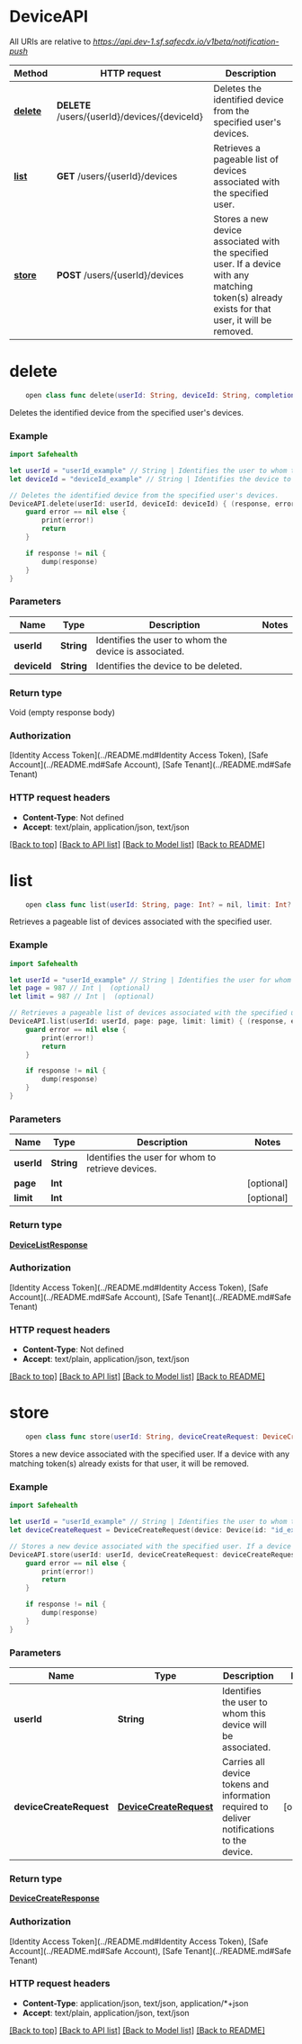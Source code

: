 # DeviceAPI

All URIs are relative to *https://api.dev-1.sf.safecdx.io/v1beta/notification-push*

Method | HTTP request | Description
------------- | ------------- | -------------
[**delete**](DeviceAPI.md#delete) | **DELETE** /users/{userId}/devices/{deviceId} | Deletes the identified device from the specified user&#39;s devices.
[**list**](DeviceAPI.md#list) | **GET** /users/{userId}/devices | Retrieves a pageable list of devices associated with the specified user.
[**store**](DeviceAPI.md#store) | **POST** /users/{userId}/devices | Stores a new device associated with the specified user. If a device with any matching token(s) already exists for that user, it will be removed.


# **delete**
```swift
    open class func delete(userId: String, deviceId: String, completion: @escaping (_ data: Void?, _ error: Error?) -> Void)
```

Deletes the identified device from the specified user's devices.

### Example
```swift
import Safehealth

let userId = "userId_example" // String | Identifies the user to whom the device is associated.
let deviceId = "deviceId_example" // String | Identifies the device to be deleted.

// Deletes the identified device from the specified user's devices.
DeviceAPI.delete(userId: userId, deviceId: deviceId) { (response, error) in
    guard error == nil else {
        print(error!)
        return
    }

    if response != nil {
        dump(response)
    }
}
```

### Parameters

Name | Type | Description  | Notes
------------- | ------------- | ------------- | -------------
 **userId** | **String** | Identifies the user to whom the device is associated. | 
 **deviceId** | **String** | Identifies the device to be deleted. | 

### Return type

Void (empty response body)

### Authorization

[Identity Access Token](../README.md#Identity Access Token), [Safe Account](../README.md#Safe Account), [Safe Tenant](../README.md#Safe Tenant)

### HTTP request headers

 - **Content-Type**: Not defined
 - **Accept**: text/plain, application/json, text/json

[[Back to top]](#) [[Back to API list]](../README.md#api-endpoints) [[Back to Model list]](../README.md#models) [[Back to README]](../README.md)

# **list**
```swift
    open class func list(userId: String, page: Int? = nil, limit: Int? = nil, completion: @escaping (_ data: DeviceListResponse?, _ error: Error?) -> Void)
```

Retrieves a pageable list of devices associated with the specified user.

### Example
```swift
import Safehealth

let userId = "userId_example" // String | Identifies the user for whom to retrieve devices.
let page = 987 // Int |  (optional)
let limit = 987 // Int |  (optional)

// Retrieves a pageable list of devices associated with the specified user.
DeviceAPI.list(userId: userId, page: page, limit: limit) { (response, error) in
    guard error == nil else {
        print(error!)
        return
    }

    if response != nil {
        dump(response)
    }
}
```

### Parameters

Name | Type | Description  | Notes
------------- | ------------- | ------------- | -------------
 **userId** | **String** | Identifies the user for whom to retrieve devices. | 
 **page** | **Int** |  | [optional] 
 **limit** | **Int** |  | [optional] 

### Return type

[**DeviceListResponse**](DeviceListResponse.md)

### Authorization

[Identity Access Token](../README.md#Identity Access Token), [Safe Account](../README.md#Safe Account), [Safe Tenant](../README.md#Safe Tenant)

### HTTP request headers

 - **Content-Type**: Not defined
 - **Accept**: text/plain, application/json, text/json

[[Back to top]](#) [[Back to API list]](../README.md#api-endpoints) [[Back to Model list]](../README.md#models) [[Back to README]](../README.md)

# **store**
```swift
    open class func store(userId: String, deviceCreateRequest: DeviceCreateRequest? = nil, completion: @escaping (_ data: DeviceCreateResponse?, _ error: Error?) -> Void)
```

Stores a new device associated with the specified user. If a device with any matching token(s) already exists for that user, it will be removed.

### Example
```swift
import Safehealth

let userId = "userId_example" // String | Identifies the user to whom this device will be associated.
let deviceCreateRequest = DeviceCreateRequest(device: Device(id: "id_example", createdAt: Date(), updatedAt: Date(), platform: Platform(), web: Web(operatingSystem: OperatingSystem(), browserName: BrowserName(), hostname: "hostname_example", defaults: WebPushDefaults(channels: WebChannels(firebaseCloudMessaging: WebFirebaseCloudMessaging(projectId: "projectId_example", appId: "appId_example", token: "token_example")))), mobile: Mobile(os: MobileOperatingSystem(), ios: AppleIos(bundleId: "bundleId_example", teamId: "teamId_example", signingCertificateType: SigningCertificate(), channels: AppleIosChannels(simpleNotificationService: AppleSimpleNotificationService(apnsVoip: ApplePushNotificationServiceVoIp(applicationArn: "applicationArn_example", token: "token_example")), firebaseCloudMessaging: AppleFirebaseCloudMessaging(projectId: "projectId_example", applicationId: "applicationId_example", token: "token_example"))), android: Android(channels: AndroidChannels(firebaseCloudMessaging: AndroidFirebaseCloudMessaging(projectId: "projectId_example", applicationId: "applicationId_example", token: "token_example")))))) // DeviceCreateRequest | Carries all device tokens and information required to deliver notifications to the device. (optional)

// Stores a new device associated with the specified user. If a device with any matching token(s) already exists for that user, it will be removed.
DeviceAPI.store(userId: userId, deviceCreateRequest: deviceCreateRequest) { (response, error) in
    guard error == nil else {
        print(error!)
        return
    }

    if response != nil {
        dump(response)
    }
}
```

### Parameters

Name | Type | Description  | Notes
------------- | ------------- | ------------- | -------------
 **userId** | **String** | Identifies the user to whom this device will be associated. | 
 **deviceCreateRequest** | [**DeviceCreateRequest**](DeviceCreateRequest.md) | Carries all device tokens and information required to deliver notifications to the device. | [optional] 

### Return type

[**DeviceCreateResponse**](DeviceCreateResponse.md)

### Authorization

[Identity Access Token](../README.md#Identity Access Token), [Safe Account](../README.md#Safe Account), [Safe Tenant](../README.md#Safe Tenant)

### HTTP request headers

 - **Content-Type**: application/json, text/json, application/*+json
 - **Accept**: text/plain, application/json, text/json

[[Back to top]](#) [[Back to API list]](../README.md#api-endpoints) [[Back to Model list]](../README.md#models) [[Back to README]](../README.md)

